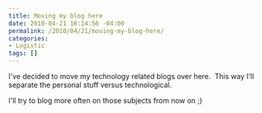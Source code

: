 ```yaml
---
title: Moving my blog here
date: 2010-04-21 16:14:56 -04:00
permalink: /2010/04/21/moving-my-blog-here/
categories:
- Logistic
tags: []
---
```

<p>I've decided to move my technology related blogs over here.&#160; This way I'll separate the personal stuff versus technological.</p>  <p>I'll try to blog more often on those subjects from now on ;)</p>
